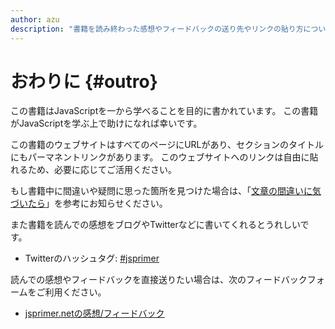 ```yaml
---
author: azu
description: "書籍を読み終わった感想やフィードバックの送り先やリンクの貼り方についての紹介です。"
---
```



# おわりに {#outro}

この書籍はJavaScriptを一から学べることを目的に書かれています。
この書籍がJavaScriptを学ぶ上で助けになれば幸いです。

この書籍のウェブサイトはすべてのページにURLがあり、セクションのタイトルにもパーマネントリンクがあります。
このウェブサイトへのリンクは自由に貼れるため、必要に応じてご活用ください。

もし書籍中に間違いや疑問に思った箇所を見つけた場合は、「[文章の間違いに気づいたら][]」を参考にお知らせください。

また書籍を読んでの感想をブログやTwitterなどに書いてくれるとうれしいです。

- Twitterのハッシュタグ: [#jsprimer](https://twitter.com/search?f=realtime&q=%23jsprimer)

読んでの感想やフィードバックを直接送りたい場合は、次のフィードバックフォームをご利用ください。

- [jsprimer.netの感想/フィードバック](https://forms.gle/YAqr1oPBs1KShFSPA)

[文章の間違いに気づいたら]: ../intro/feedback/README.md